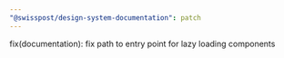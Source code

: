 ```yaml
---
"@swisspost/design-system-documentation": patch
---
```


fix(documentation): fix path to entry point for lazy loading components
